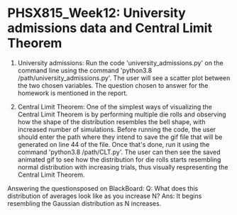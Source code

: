 # PHSX815_Week12: University admissions data and Central Limit Theorem

1. University admissions: Run the code 'university_admissions.py' on the command line using the command 'python3.8 /path/university_admissions.py'. The user will see a scatter plot between the two chosen variables. The question chosen to answer for the homework is mentioned in the report.

2. Central Limit Theorem: One of the simplest ways of visualizing the Central Limit Theorem is by performing multiple die rolls and observing how the shape of the distribution resembles the bell shape, with increased number of simulations. Before running the code, the user should enter the path where they intend to save the gif file that will be generated on line 44 of the file. Once that's done, run it using the command 'python3.8 /path/CLT.py'. The user can then see the saved animated gif to see how the distribution for die rolls starts resembling normal distribution with increasing trials, thus visually respresenting the Central Limit Theorem.

Answering the questionsposed on BlackBoard:
Q: What does this distribution of averages look like as you increase N?
Ans: It begins resembling the Gaussian distribution as N increases.
